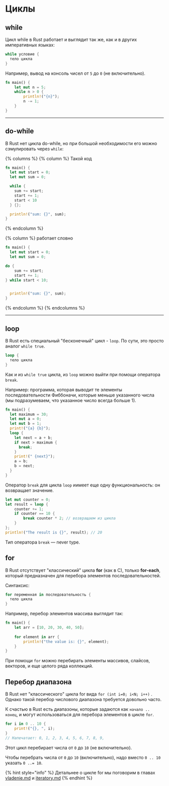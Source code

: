 # Циклы

## while

Цикл while в Rust работает и выглядит так же, как и в других императивных языках:

```rust
while условие {
  тело цикла
}
```

Например, вывод на консоль чисел от `5` до `0` (не включительно).

```rust
fn main() {
    let mut n = 5;
    while n > 0 {
        println!("{n}");
        n -= 1;
    }
}
```

***

## do-while

В Rust нет цикла do-while, но при большой необходимости его можно сэмулировать через `while`:

{% columns %}
{% column %}
Такой код

```rust
fn main() {
  let mut start = 0;
  let mut sum = 0;

  while {
    sum += start;
    start += 1;
    start < 10
  } {};

  println!("sum: {}", sum);
}
```
{% endcolumn %}

{% column %}
работает словно

```rust
fn main() {
  let mut start = 0;
  let mut sum = 0;

do {
    sum += start;
    start += 1;
} while start < 10;


  println!("sum: {}", sum);
}
```
{% endcolumn %}
{% endcolumns %}

***

## loop

В Rust есть специальный "бесконечный" цикл - `loop`. По сути, это просто аналог `while true`.

```rust
loop {
  тело цикла
}
```

Как и из `while true` цикла, из `loop` можно выйти при помощи оператора `break`.

Например: программа, которая выводит те элементы последовательности Фиббоначи, которые меньше указанного числа (мы подразумеваем, что указанное число всегда больше 1).

```rust
fn main() {
  let maximum = 30;
  let mut a = 0;
  let mut b = 1;
  print!("{a} {b}");
  loop {
    let next = a + b;
    if next > maximum {
      break;
    }
    print!(" {next}");
    a = b;
    b = next;
  }
}
```

Оператор `break` для цикла `loop` иимеет еще одну функциональность: он возвращает значение.

```rust
let mut counter = 0;
let result = loop {
    counter += 1;
    if counter == 10 {
        break counter * 2; // возвращаем из цикла
    }
};
println!("The result is {}", result); // 20
```

Тип оператора `break` — never type.

## for

В Rust отсутствует "классический" цикла **for** (как в C), только **for-each**, который предназначен для перебора элементов последовательностей.

Синтаксис:

```rust
for переменная in последовательность {
  тело цикла
}
```

Например, перебор элементов массива выглядит так:

```rust
fn main() {
    let arr = [10, 20, 30, 40, 50];
    
    for element in arr {
        println!("the value is: {}", element);
    }
}
```

При помощи `for` можно перебирать элементы массивов, слайсов, векторов, и еще целого ряда коллекций.

## Перебор диапазона

В Rust нет "классического" цикла for вида `for (int i=0; i<N; i++)` . Однако такой перебор числового диапазона требуется довольно часто.

К счастью в Rust есть диапазоны, которые задаются как `начало .. конец`, и могут использоваться для перебора элементов в цикле `for`.

```rust
for i in 0 .. 10 {
    print!("{}, ", i);
}
// Напечатает: 0, 1, 2, 3, 4, 5, 6, 7, 8, 9,
```

Этот цикл перебирает числа от `0` до `10` (не включительно).

Чтобы перебрать числа от `0` до `10` (включительно), надо вместо `0 .. 10` указать `0 ..= 10`.

{% hint style="info" %}
Детальнее о цикле for мы поговорим в главах [vladenie.md](vladenie.md "mention") и [iteratory.md](iteratory.md "mention")
{% endhint %}

